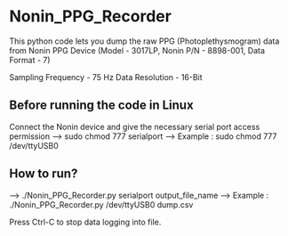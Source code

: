 # Nonin_PPG_Recorder
This python code lets you dump the raw PPG (Photoplethysmogram) data from Nonin PPG Device (Model - 3017LP, Nonin P/N - 8898-001, Data Format - 7)

Sampling Frequency  - 75 Hz
Data Resolution     - 16-Bit

## Before running the code in Linux

Connect the Nonin device and give the necessary serial port access permission
--> sudo chmod 777 serialport
--> Example : sudo chmod 777 /dev/ttyUSB0

## How to run?

--> ./Nonin_PPG_Recorder.py serialport output_file_name
--> Example : ./Nonin_PPG_Recorder.py /dev/ttyUSB0 dump.csv

Press Ctrl-C to stop data logging into file.



